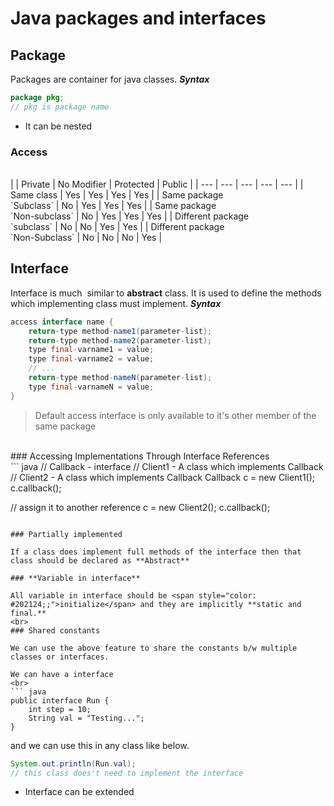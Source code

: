 # Java packages and interfaces

## Package

Packages are container for java classes.
***Syntax***

``` java
package pkg;
// pkg is package name
```

* It can be nested

### Access
<br>
|  | Private | No Modifier | Protected | Public |
| --- | --- | --- | --- | --- |
| Same class | Yes | Yes | Yes | Yes |
| Same package<br>`Subclass` | No | Yes | Yes | Yes |
| Same package<br>`Non-subclass` | No | Yes | Yes | Yes |
| Different package <br>`subclass` | No | No | Yes | Yes |
| Different package<br>`Non-Subclass` | No | No | No | Yes |

## Interface

Interface is much  similar to **abstract** class. It is used to define the methods which implementing class must implement.
***Syntax***
<br>
``` java
access interface name {
    return-type method-name1(parameter-list);
    return-type method-name2(parameter-list);
    type final-varname1 = value;
    type final-varname2 = value;
    // ...
    return-type method-nameN(parameter-list);
    type final-varnameN = value;
}
```

> Default access interface is only available to it's other member of the same package
> 
<br>
### Accessing Implementations Through Interface References
<br>
``` java
// Callback - interface
// Client1 - A class which implements Callback
// Client2 - A class which implements Callback
Callback c = new Client1();
c.callback();

// assign it to another reference
c = new Client2();
c.callback();
```

### Partially implemented

If a class does implement full methods of the interface then that class should be declared as **Abstract**

### **Variable in interface**

All variable in interface should be <span style="color:  #202124;;">initialize</span> and they are implicitly **static and final.**
<br>
### Shared constants

We can use the above feature to share the constants b/w multiple classes or interfaces.

We can have a interface
<br>
``` java
public interface Run {
	int step = 10;
	String val = "Testing...";
}
```

and we can use this in any class like below.
<br>
``` java
System.out.println(Run.val);
// this class does't need to implement the interface
```

* Interface can be extended


